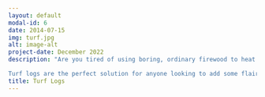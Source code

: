 ```yaml
---
layout: default
modal-id: 6
date: 2014-07-15
img: turf.jpg
alt: image-alt
project-date: December 2022
description: "Are you tired of using boring, ordinary firewood to heat your home? Say goodbye to dull logs and hello to exciting, colorful turf logs!

Turf logs are the perfect solution for anyone looking to add some flair to their fireplace or wood stove. Made from compressed turf, these logs are not only beautiful to look at, but they also burn clean and hot, providing a long-lasting, efficient source of heat."
title: Turf Logs
---
```

